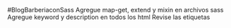 #BlogBarberiaconSass
Agregue map-get, extend y mixin en archivos sass
Agregue keyword y description en todos los html
Revise las etiquetas <title> y estaban bien al igual que los encabezados

